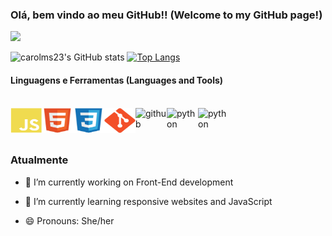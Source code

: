 ### Olá, bem vindo ao meu GitHub!! (Welcome to my GitHub page!)
<entry>
<content type="html" > <p> <a href="https://octodex.github.com/pusheencat/"> <img width="100px"src="https://octodex.github.com/images/pusheencat.png"/></a> </p> </content>
</entry>

![carolms23's GitHub stats](https://github-readme-stats.vercel.app/api?username=carolms23&hide=prs,stars&show_icons=true&theme=dracula)
[![Top Langs](https://github-readme-stats.vercel.app/api/top-langs/?username=carolms23&layout=compact&theme=dracula)](https://github.com/carolms23/github-readme-stats)

#### Linguagens e Ferramentas (Languages and Tools)

<div align="left" valign="top"><br>
  <img align="left" alt="Js" height="40" width="50" src="https://raw.githubusercontent.com/devicons/devicon/master/icons/javascript/javascript-plain.svg">
  <img align="left" alt="HTML" height="40" width="50" src="https://raw.githubusercontent.com/devicons/devicon/master/icons/html5/html5-original.svg">
  <img align="left" alt="CSS" height="40" width="50" src="https://raw.githubusercontent.com/devicons/devicon/master/icons/css3/css3-original.svg">
  <img align="left" alt="git" height="40" width="50" src="https://raw.githubusercontent.com/devicons/devicon/master/icons/git/git-original.svg">
  <img align="left" alt="github" height="40" width="50" src="https://cdn.jsdelivr.net/gh/devicons/devicon/icons/github/github-original.svg">
  <img align="left" alt="python" height="40" width="50" src="https://cdn.jsdelivr.net/gh/devicons/devicon/icons/python/python-original.svg">
  <img align="left" alt="python" height="40" width="50" src="https://cdn.jsdelivr.net/gh/devicons/devicon/icons/vscode/vscode-original.svg">
</div>
<br>
<br><br>

### Atualmente

- 🔭 I’m currently working on Front-End development

- 🌱 I’m currently learning responsive websites and JavaScript

- 😄 Pronouns: She/her
  


